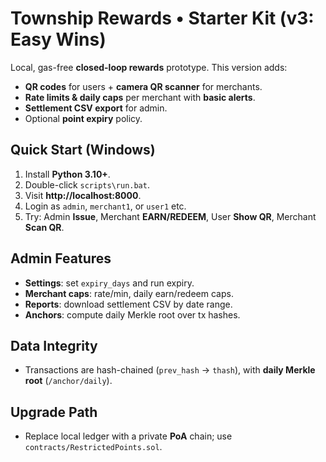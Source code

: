
# Township Rewards • Starter Kit (v3: Easy Wins)

Local, gas-free **closed-loop rewards** prototype. This version adds:
- **QR codes** for users + **camera QR scanner** for merchants.
- **Rate limits & daily caps** per merchant with **basic alerts**.
- **Settlement CSV export** for admin.
- Optional **point expiry** policy.

## Quick Start (Windows)
1. Install **Python 3.10+**.
2. Double-click `scripts\run.bat`.
3. Visit **http://localhost:8000**.
4. Login as `admin`, `merchant1`, or `user1` etc.
5. Try: Admin **Issue**, Merchant **EARN/REDEEM**, User **Show QR**, Merchant **Scan QR**.

## Admin Features
- **Settings**: set `expiry_days` and run expiry.
- **Merchant caps**: rate/min, daily earn/redeem caps.
- **Reports**: download settlement CSV by date range.
- **Anchors**: compute daily Merkle root over tx hashes.

## Data Integrity
- Transactions are hash-chained (`prev_hash` → `thash`), with **daily Merkle root** (`/anchor/daily`).

## Upgrade Path
- Replace local ledger with a private **PoA** chain; use `contracts/RestrictedPoints.sol`.

